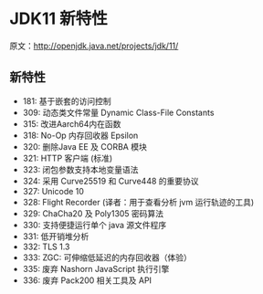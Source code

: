 # JDK11 新特性
原文：http://openjdk.java.net/projects/jdk/11/

## 新特性
* 181: 基于嵌套的访问控制  
* 309: 动态类文件常量 Dynamic Class-File Constants  
* 315: 改进Aarch64内在函数  
* 318: No-Op 内存回收器 Epsilon  
* 320: 删除Java EE 及 CORBA 模块  
* 321: HTTP 客户端 (标准)  
* 323: 闭包参数支持本地变量语法  
* 324: 采用 Curve25519 和 Curve448 的重要协议  
* 327: Unicode 10  
* 328: Flight Recorder (译者：用于查看分析 jvm 运行轨迹的工具)  
* 329: ChaCha20 及 Poly1305 密码算法  
* 330: 支持便捷运行单个 java 源文件程序  
* 331: 低开销堆分析  
* 332: TLS 1.3  
* 333: ZGC: 可伸缩低延迟的内存回收器（体验）  
* 335: 废弃 Nashorn JavaScript 执行引擎  
* 336: 废弃 Pack200 相关工具及 API  
